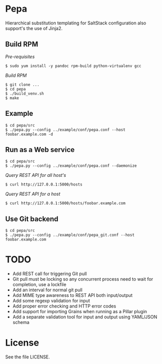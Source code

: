 # Pepa #

Hierarchical substitution templating for SaltStack configuration also support's the use of Jinja2.

## Build RPM ##

*Pre-requisites*

    $ sudo yum install -y pandoc rpm-build python-virtualenv gcc

*Build RPM*

    $ git clone ...
    $ cd pepa
    $ ./build_venv.sh
    $ make

## Example ##

    $ cd pepa/src
    $ ./pepa.py --config ../example/conf/pepa.conf --host foobar.example.com -d

## Run as a Web service ##

    $ cd pepa/src
    $ ./pepa.py --config ../example/conf/pepa.conf --daemonize

*Query REST API for all host's*

    $ curl http://127.0.0.1:5000/hosts

*Query REST API for a host*

    $ curl http://127.0.0.1:5000/hosts/foobar.example.com

## Use Git backend ##

    $ cd pepa/src
    $ ./pepa.py --config ../example/conf/pepa_git.conf --host foobar.example.com

# TODO #

- Add REST call for triggering Git pull
- Git pull must be locking so any concurrent process need to wait for completion, use a lockfile
- Add an interval for normal git pull
- Add MIME type awareness to REST API both input/output
- Add some regexp validation for input
- Add proper error checking and HTTP error codes
- Add support for importing Grains when running as a Pillar plugin
- Add a separate validation tool for input and output using YAML/JSON schema

# License #

See the file LICENSE.
